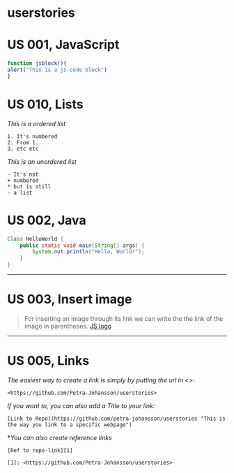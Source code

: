# userstories

# US 001, JavaScript
```js
function jsblock(){
alert("This is a js-code block")
}
```

# US 010, Lists
*This is a ordered list*
```
1. It's numbered
2. From 1..
3. etc etc
```
*This is an unordered list*
```
- It's not
+ numbered
* but is still
- a list
```

# US 002, Java
```java
Class HelloWorld {
    public static void main(String[] args) {
        System.out.println("Hello, World!"); 
    }
}
```
---

# US 003, Insert image
> For inserting an image through its link we can write the the link of the image in parentheses.
[JS logo](https://static.javatpoint.com/images/javascript/javascript_logo.png)
---

# US 005, Links
*The easiest way to create a link is simply by putting the url in <>:*
```
<https://github.com/Petra-Johansson/userstories>
```
*If you want to, you can also add a Title to your link:*
```
[Link to Repo](https://github.com/petra-johansson/userstories "This is the way you link to a specific webpage")
```

**You can also create reference links*
```
[Ref to repo-link][1]

[1]: <https://github.com/Petra-Johansson/userstories>
```
